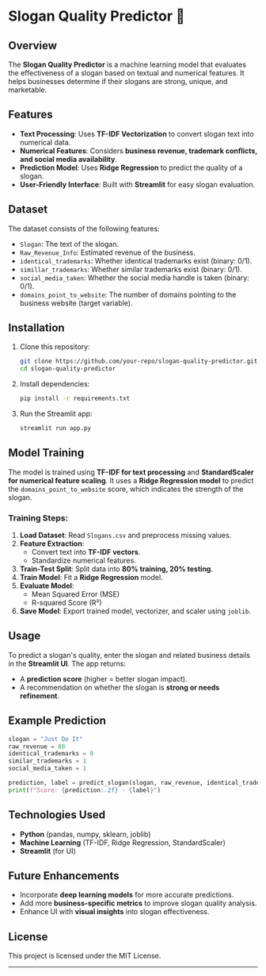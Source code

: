# Slogan Quality Predictor 🚀

## Overview
The **Slogan Quality Predictor** is a machine learning model that evaluates the effectiveness of a slogan based on textual and numerical features. It helps businesses determine if their slogans are strong, unique, and marketable.

## Features
- **Text Processing**: Uses **TF-IDF Vectorization** to convert slogan text into numerical data.
- **Numerical Features**: Considers **business revenue, trademark conflicts, and social media availability**.
- **Prediction Model**: Uses **Ridge Regression** to predict the quality of a slogan.
- **User-Friendly Interface**: Built with **Streamlit** for easy slogan evaluation.

## Dataset
The dataset consists of the following features:
- `Slogan`: The text of the slogan.
- `Raw_Revenue_Info`: Estimated revenue of the business.
- `identical_trademarks`: Whether identical trademarks exist (binary: 0/1).
- `simillar_trademarks`: Whether similar trademarks exist (binary: 0/1).
- `social_media_taken`: Whether the social media handle is taken (binary: 0/1).
- `domains_point_to_website`: The number of domains pointing to the business website (target variable).

## Installation
1. Clone this repository:
   ```bash
   git clone https://github.com/your-repo/slogan-quality-predictor.git
   cd slogan-quality-predictor
   ```
2. Install dependencies:
   ```bash
   pip install -r requirements.txt
   ```
3. Run the Streamlit app:
   ```bash
   streamlit run app.py
   ```

## Model Training
The model is trained using **TF-IDF for text processing** and **StandardScaler for numerical feature scaling**. It uses a **Ridge Regression model** to predict the `domains_point_to_website` score, which indicates the strength of the slogan.

### Training Steps:
1. **Load Dataset**: Read `Slogans.csv` and preprocess missing values.
2. **Feature Extraction**:
   - Convert text into **TF-IDF vectors**.
   - Standardize numerical features.
3. **Train-Test Split**: Split data into **80% training, 20% testing**.
4. **Train Model**: Fit a **Ridge Regression** model.
5. **Evaluate Model**:
   - Mean Squared Error (MSE)
   - R-squared Score (R²)
6. **Save Model**: Export trained model, vectorizer, and scaler using `joblib`.

## Usage
To predict a slogan's quality, enter the slogan and related business details in the **Streamlit UI**. The app returns:
- A **prediction score** (higher = better slogan impact).
- A recommendation on whether the slogan is **strong or needs refinement**.

## Example Prediction
```python
slogan = "Just Do It"
raw_revenue = 80
identical_trademarks = 0
similar_trademarks = 1
social_media_taken = 1

prediction, label = predict_slogan(slogan, raw_revenue, identical_trademarks, similar_trademarks, social_media_taken)
print(f"Score: {prediction:.2f} - {label}")
```

## Technologies Used
- **Python** (pandas, numpy, sklearn, joblib)
- **Machine Learning** (TF-IDF, Ridge Regression, StandardScaler)
- **Streamlit** (for UI)

## Future Enhancements
- Incorporate **deep learning models** for more accurate predictions.
- Add more **business-specific metrics** to improve slogan quality analysis.
- Enhance UI with **visual insights** into slogan effectiveness.

## License
This project is licensed under the MIT License.

---

